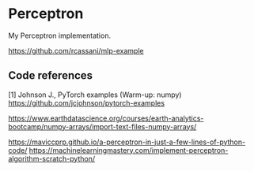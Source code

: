 # Perceptron
My Perceptron implementation.

https://github.com/rcassani/mlp-example

## Code references
[1] Johnson J., PyTorch examples (Warm-up: numpy) https://github.com/jcjohnson/pytorch-examples

https://www.earthdatascience.org/courses/earth-analytics-bootcamp/numpy-arrays/import-text-files-numpy-arrays/

https://maviccprp.github.io/a-perceptron-in-just-a-few-lines-of-python-code/
https://machinelearningmastery.com/implement-perceptron-algorithm-scratch-python/
